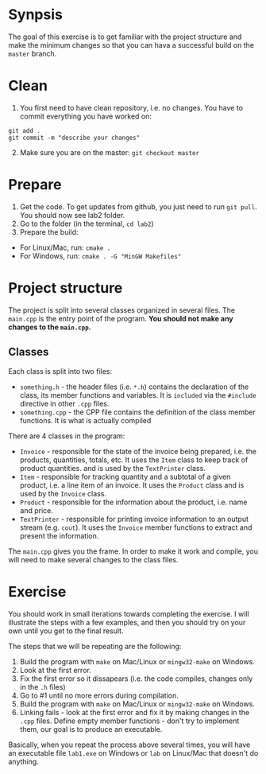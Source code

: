 # Synpsis
The goal of this exercise is to get familiar with the project structure and make the minimum changes so that you can hava a successful build on the `master` branch.

# Clean
1. You first need to have clean repository, i.e. no changes. You have to commit everything you have worked on:
```
git add .
git commit -m "describe your changes"
```

2. Make sure you are on the master: `git checkout master`

# Prepare
1. Get the code. To get updates from github, you just need to run `git pull`. You should now see lab2 folder. 
2. Go to the folder (in the terminal, `cd lab2`)
3. Prepare the build:
  * For Linux/Mac, run: `cmake .`
  * For Windows, run: `cmake . -G "MinGW Makefiles"`

# Project structure
The project is split into several classes organized in several files. The `main.cpp` is the entry point of the program. __You should not make any changes to the `main.cpp`.__

## Classes
Each class is split into two files:
* `something.h`  - the header files (i.e. `*.h`) contains the declaration of the class, its member functions and variables. It is `included` via the `#include` directive in other `.cpp` files.
* `something.cpp` - the CPP file contains the definition of the class member functions. It is what is actually compiled

There are 4 classes in the program:
* `Invoice` - responsible for the state of the invoice being prepared, i.e. the products, quantities, totals, etc. It uses the `Item` class to keep track of product quantities. and is used by the `TextPrinter` class.
* `Item` - responsible for tracking quantity and a subtotal of a given product, i.e. a line item of an invoice. It uses the `Product` class and is used by the `Invoice` class.
* `Product` - responsible for the information about the product, i.e. name and price.
* `TextPrinter` - responsible for printing invoice information to an output stream (e.g. `cout`). It uses the `Invoice` member functions to extract and present the information.

The `main.cpp` gives you the frame. In order to make it work and compile, you will need to make several changes to the class files. 

# Exercise

You should work in small iterations towards completing the exercise. I will illustrate the steps with a few examples, and then you should try on your own until you get to the final result.

The steps that we will be repeating are the following:
1. Build the program with `make` on Mac/Linux or `mingw32-make` on Windows.
2. Look at the first error.
3. Fix the first error so it dissapears (i.e. the code compiles, changes only in the `.h` files)
4. Go to #1 until no more errors during compilation.
5. Build the program with `make` on Mac/Linux or `mingw32-make` on Windows.
7. Linking fails - look at the first error and fix it by making changes in the `.cpp` files. Define empty member functions - don't try to implement them, our goal is to produce an executable.

Basically, when you repeat the process above several times, you will have an executable file `lab1.exe` on Windows or `lab` on Linux/Mac that doesn't do anything. 
